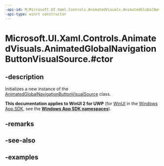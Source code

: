 ```yaml
---
-api-id: M:Microsoft.UI.Xaml.Controls.AnimatedVisuals.AnimatedGlobalNavigationButtonVisualSource.#ctor
-api-type: winrt constructor
---
```


# Microsoft.UI.Xaml.Controls.AnimatedVisuals.AnimatedGlobalNavigationButtonVisualSource.#ctor

<!--
public AnimatedGlobalNavigationButtonVisualSource ();
-->

## -description

Initializes a new instance of the [AnimatedGlobalNavigationButtonVisualSource](AnimatedGlobalNavigationButtonVisualSource.md) class.

**This documentation applies to WinUI 2 for UWP** (for [WinUI](/windows/apps/winui/winui3/) in the [Windows App SDK](/windows/apps/windows-app-sdk/), see the **[Windows App SDK namespaces](/windows/windows-app-sdk/api/winrt/)**).

## -remarks

## -see-also

## -examples
